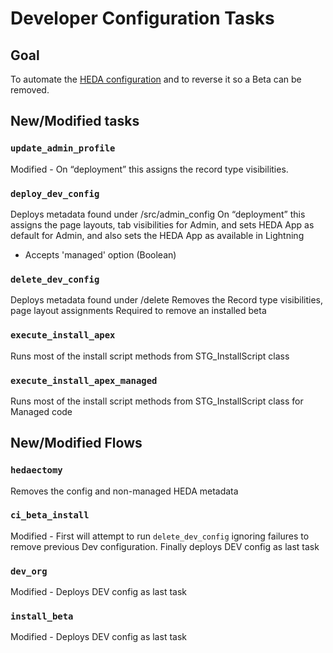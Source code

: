 
Developer Configuration Tasks
============================

Goal
----
To automate the [HEDA configuration](https://powerofus.force.com/articles/Resource/Install-and-Configure-the-Higher-Education-Data-Architecture-HEDA) and to reverse it so a Beta can be removed.


New/Modified tasks
------------------

### `update_admin_profile`
  Modified - On “deployment” this assigns the record type visibilities.


### `deploy_dev_config`
  Deploys metadata found under /src/admin_config
  On “deployment” this assigns the page layouts, tab visibilities for Admin, and sets HEDA App as default for Admin, and also sets the HEDA App as available in Lightning
  * Accepts 'managed' option (Boolean)


### `delete_dev_config`
  Deploys metadata found under /delete
  Removes the Record type visibilities, page layout assignments
  Required to remove an installed beta

### `execute_install_apex`
  Runs most of the install script methods from STG_InstallScript class

### `execute_install_apex_managed`
  Runs most of the install script methods from STG_InstallScript class for Managed code

New/Modified Flows
------------------

### `hedaectomy`
  Removes the config and non-managed HEDA metadata


### `ci_beta_install`
  Modified - First will attempt to run `delete_dev_config` ignoring failures to remove previous Dev configuration. Finally deploys DEV config as last task


### `dev_org`
  Modified - Deploys DEV config as last task


### `install_beta`
  Modified - Deploys DEV config as last task
